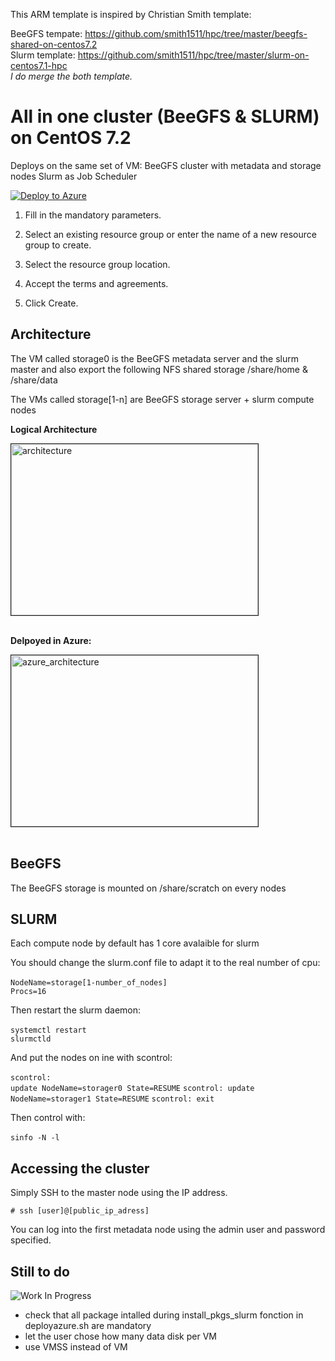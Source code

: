 This ARM template is inspired by Christian Smith template:

   BeeGFS tempate: https://github.com/smith1511/hpc/tree/master/beegfs-shared-on-centos7.2  
   Slurm template: https://github.com/smith1511/hpc/tree/master/slurm-on-centos7.1-hpc   
    <i>I do merge the both template.</i>

<b>All in one cluster (BeeGFS & SLURM) on CentOS 7.2</b>
=======================================================

Deploys on the same set of VM:
   BeeGFS cluster with metadata and storage nodes 
   Slurm as Job Scheduler

<a href="https://portal.azure.com/#create/Microsoft.Template/uri/https%3A%2F%2Fraw.githubusercontent.com%2FthovarMS%2Fbeegfs-shared-slurm-on-centos7.2%2Fmaster%2Fazuredeploy.json" target="_blank">
   <img alt="Deploy to Azure" src="http://azuredeploy.net/deploybutton.png"/>
</a>

1. Fill in the mandatory parameters.

2. Select an existing resource group or enter the name of a new resource group to create.

3. Select the resource group location.

4. Accept the terms and agreements.

5. Click Create.

<b>Architecture</b>
-----------------

The VM called storage0 is the BeeGFS metadata server and the slurm master and also export the following NFS shared storage /share/home & /share/data

The VMs called storage[1-n] are BeeGFS storage server + slurm compute nodes

<b>Logical Architecture</b> 

<img src="https://github.com/thovarMS/beegfs-shared-slurm-on-centos7.2/blob/master/Archi.PNG"  align="middle" width="395" height="274"  alt="architecture" border="1"/> <br></br>

<b>Delpoyed in Azure:</b> 

<img src="https://github.com/thovarMS/beegfs-shared-slurm-on-centos7.2/blob/master/Azure%20Archi.PNG"  align="middle" width="395" height="274"  alt="azure_architecture" border="1"/> <br></br>


<b>BeeGFS</b>
-----------------

The BeeGFS storage is mounted on /share/scratch on every nodes

<b>SLURM</b>
-----------------

   Each compute node by default has 1 core avalaible for slurm
   
   You should change the slurm.conf file to adapt it to the real number of cpu:<br></br>
      <code>NodeName=storage[1-number_of_nodes] Procs=16</code>
      
   Then restart the slurm daemon:<br></br>
      <code>systemctl restart slurmctld</code>
      
   And put the nodes on ine with scontrol:<br></br>
      <code>scontrol: update NodeName=storager0 State=RESUME</code>
      <code>scontrol: update NodeName=storager1 State=RESUME</code>
      <code>scontrol: exit</code>

   Then control with: <br></br>
   <code>sinfo -N -l</code>

<b>Accessing the cluster</b>
-----------------

Simply SSH to the master node using the IP address.

```
# ssh [user]@[public_ip_adress]
```

You can log into the first metadata node using the admin user and password specified.

<b>Still to do</b>
-----------------

<img alt="Work In Progress" src="https://github.com/thovarMS/beegfs-shared-slurm-on-centos7.2/blob/master/workInProgress.png"/>

- check that all package intalled during install_pkgs_slurm fonction in deployazure.sh are mandatory
- let the user chose how many data disk per VM
- use VMSS instead of VM


